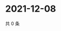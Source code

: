 # 2021-12-08

共 0 条

<!-- BEGIN WEIBO -->
<!-- 最后更新时间 Wed Dec 08 2021 03:07:47 GMT+0800 (China Standard Time) -->

<!-- END WEIBO -->
